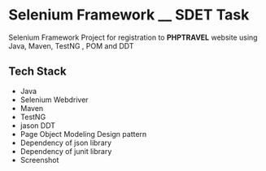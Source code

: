 # Selenium Framework __ SDET Task

Selenium Framework Project for registration to **PHPTRAVEL** website using Java, Maven, TestNG , POM and DDT


## Tech Stack

- Java
- Selenium Webdriver
- Maven
- TestNG
- jason DDT
- Page Object Modeling Design pattern
- Dependency of json library
- Dependency of junit library
- Screenshot


